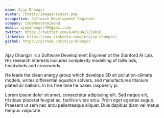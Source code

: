 ```yaml
---
name: Ajay Dhangar
avatar: /static/images/avatar.png
occupation: Software Development Engineer
company: CodeMastermindHQ
email: ajaydhangar49@gmail.com
twitter: https://twitter.com/AJAYDHA27250016
linkedin: https://www.linkedin.com/in/ajay-dhangar/
github: https://github.com/Ajay-Dhangar
---
```


Ajay Dhangar is a Software Development Engineer at the Stanford AI Lab. His research interests includes complexity modelling of tailwinds, headwinds and crosswinds.

He leads the clean energy group which develops 3D air pollution-climate models, writes differential equation solvers, and manufactures titanium plated air ballons. In his free time he bakes raspberry pi.

Lorem ipsum dolor sit amet, consectetur adipiscing elit. Sed neque elit, tristique placerat feugiat ac, facilisis vitae arcu. Proin eget egestas augue. Praesent ut sem nec arcu pellentesque aliquet. Duis dapibus diam vel metus tempus vulputate.
